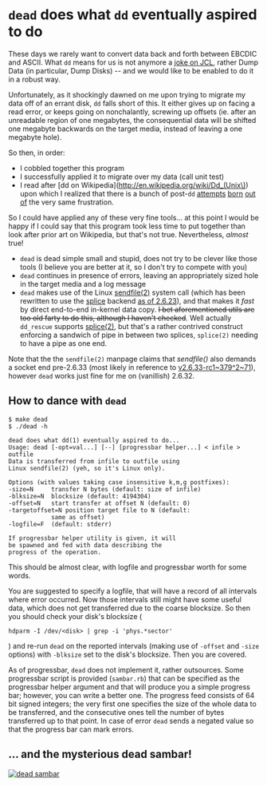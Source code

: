 # `dead` does what `dd` eventually aspired to do

These days we rarely want to convert data back
and forth between EBCDIC and ASCII. What `dd` means
for us is not anymore a
[joke on JCL](http://catb.org/jargon/html/D/dd.html),
rather Dump Data (in particular, Dump
Disks) -- and we would like to be enabled to do it
in a robust way.

Unfortunately, as it shockingly dawned on me upon
trying to migrate my data off of an errant disk,
`dd` falls short of this. It either gives up on
facing a read error, or keeps going on nonchalantly,
screwing up offsets (ie. after an unreadable region
of one megabytes, the consequential data will be
shifted one megabyte backwards on the target media,
instead of leaving a one megabyte hole).

So then, in order:
- I cobbled together this program
- I successfully applied it to migrate over my data
  (call unit test)
- I read after [dd on Wikipedia](http://en.wikipedia.org/wiki/Dd_(Unix\))
  upon which I realized that there is a bunch of post-`dd`
  [attempts](http://www.kalysto.org/utilities/dd_rhelp/index.en.html)
  [born](http://garloff.de/kurt/linux/ddrescue/)
  [out](http://gnu.org/software/ddrescue/ddrescue.html)
  [of](http://seed7.sourceforge.net/scrshots/savehd7.htm) the very same
  frustration.

So I could have applied any of these very fine tools... at this
point I would be happy if I could say that this program took less
time to put together than look after prior art on Wikipedia, but
that's not true. Nevertheless, _almost_ true!

- `dead` is dead simple small and stupid, does not try to be
  clever like those tools (I believe you are better at it,
  so I don't try to compete with you)
- `dead` continues in presence of errors, leaving an appropriately
  sized hole in the target media and a log message
- `dead` makes use of the Linux
  [sendfile(2)](http://man7.org/linux/man-pages/man2/sendfile.2.html)
  system call (which has been rewritten to use the
  [splice](http://lwn.net/Articles/178199/) backend
  [as of 2.6.23](http://kernelnewbies.org/Linux_2_6_23#head-c8fd2455c44d9559429c0f72dbc85cd54a62470d)),
  and that makes it _fast_ by direct end-to-end in-kernel data copy.
  ~~I bet aforementioned utils are too old farty to do
  this, although I haven't checked~~. Well actually
  `dd_rescue` supports
  [splice(2)](http://man7.org/linux/man-pages/man2/splice.2.html),
  but that's a rather contrived construct enforcing a sandwich of
  pipe in between two splices, `splice(2)` needing to have a pipe
  as one end.

Note that the the `sendfile(2)` manpage claims that _sendfile()_ also
demands a socket end pre-2.6.33 (most likely in reference to
[v2.6.33-rc1~379^2~71](http://github.com/torvalds/linux/commit/v2.6.33-rc1~379%5E2~71)),
however `dead` works just fine for me on (vanillish) 2.6.32.

## How to dance with `dead`

    $ make dead
    $ ./dead -h

    dead does what dd(1) eventually aspired to do...
    Usage: dead [-opt=val...] [--] [progressbar helper...] < infile > outfile
    Data is transferred from infile to outfile using
    Linux sendfile(2) (yeh, so it's Linux only).

    Options (with values taking case insensitive k,m,g postfixes):
    -size=N		transfer N bytes (default: size of infile)
    -blksize=N	blocksize (default: 4194304)
    -offset=N	start transfer at offset N (default: 0)
    -targetoffset=N	position target file to N (default:
    			same as offset)
    -logfile=F	(default: stderr)

    If progressbar helper utility is given, it will
    be spawned and fed with data describing the
    progress of the operation.

This should be almost clear, with logfile and progressbar worth
for some words.

You are suggested to specify a logfile, that will have a record
of all intervals where error occurred. Now those intervals still
might have some useful data, which does not get transferred due
to the coarse blocksize. So then you should check your disk's
blocksize (

    hdparm -I /dev/<disk> | grep -i 'phys.*sector'

) and re-run `dead` on the reported intervals (making use of
`-offset` and `-size` options) with `-blksize` set to the disk's
blocksize. Then you are covered.

As of progressbar, `dead` does not implement it, rather outsources.
Some progressbar script is provided (`sambar.rb`) that can be specified
as the progressbar helper argument and that will produce you a simple
progress bar; however, you can write a better one. The progress feed
consists of 64 bit signed integers; the very first one specifies the
size of the whole data to be transferred, and the consecutive ones tell
the number of bytes transferred up to that point. In case of error
`dead` sends a negated value so that the progress bar can mark errors.

## ... and the mysterious dead sambar!

[![dead sambar](http://tribuneindia.com/2012/20120425/hp5.jpg)](http://tribuneindia.com/2012/20120425/himachal.htm#8)
